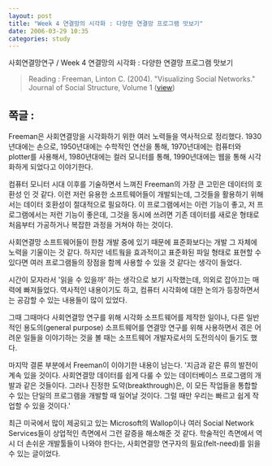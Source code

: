 ```yaml
---
layout: post
title: "Week 4 연결망의 시각화 : 다양한 연결망 프로그램 맛보기"
date: 2006-03-29 10:35
categories: study
---
```


사회연결망연구 / Week 4 연결망의 시각화 : 다양한 연결망 프로그램 맛보기

> Reading : Freeman, Linton C. (2004). "Visualizing Social Networks." Journal of Social Structure, Volume 1 ([view](http://www.cmu.edu/joss/content/articles/volindex.html)) 

## 쪽글 :

Freeman은 사회연결망을 시각화하기 위한 여러 노력들을 역사적으로 정리했다. 1930년대에는 손으로, 1950년대에는 수학적인 연산을 통해, 1970년대에는 컴퓨터와 plotter를 사용해서, 1980년대에는 컬러 모니터를 통해, 1990년대에는 웹을 통해 시각화하게 되었다고 이야기한다.

컴퓨터 모니터 시대 이후를 기술하면서 느껴진 Freeman의 가장 큰 고민은 데이터의 호환성 인 것 같다. 이런 저런 유용한 소프트웨어들이 개발되는데, 그것들을 활용하기 위해서는 데이터 호환성이 절대적으로 필요하다. 이 프로그램에서는 이런 기능이 좋고, 저 프로그램에서는 저런 기능이 좋은데, 그것을 동시에 쓰려면 기존 데이터를 새로운 형태로 처음부터 가공하거나 복잡한 과정을 거쳐야 하는 것이다.

사회연결망 소프트웨어들이 한참 개발 중에 있기 때문에 표준화보다는 개발 그 자체에 노력을 기울이는 것 같다. 하지만 네트웤을 효과적이고 표준화된 파일 형태로 표현할 수 있다면 여러 프로그램들의 장점을 함께 사용할 수 있을 것 같다는 생각이 들었다.

시간이 모자라서 '읽을 수 있을까' 하는 생각으로 보기 시작했는데, 의외로 잡아끄는 매력에 빠져들었다. 역사적인 내용이기도 하고, 컴퓨터 시각화에 대한 논의가 등장하면서는 공감할 수 있는 내용들이 많이 있었다.

그때 그때마다 사회연결망 연구를 위해 시각화 소프트웨어를 제작한 일이나, 다른 일반적인 용도의(general purpose) 소프트웨어를 연결망 연구를 위해 사용하면서 겪은 어려운 일들을 이야기하는 것을 볼 때는 소프트웨어 개발자로서의 도전의식이 들기도 했다.

마지막 결론 부분에서 Freeman이 이야기한 내용이 남는다. '지금과 같은 류의 발전이 계속 있을 것이다. 사회연결망 데이터를 쉽게 다룰 수 있는 데이터베이스 프로그램의 개발과 같은 것들이다. 그러나 진정한 도약(breakthrough)은, 이 모든 작업들을 통합할 수 있는 단일의 프로그램을 개발할 때 일어날 것이다. 그럴 때만 우리는 빠르고 쉽게 작업할 수 있을 것이다.'

최근 미국에서 많이 제공되고 있는 Microsoft의 Wallop이나 여러 Social Network Services들이 상업적인 측면에서 그런 갈증을 해소해준 것 같다. 학술적인 측면에서 역시 더 손쉬운 개발툴들이 나와야 한다는, 사회연결망 연구자의 필요(felt-need)를 읽을 수 있는 글이었다.
